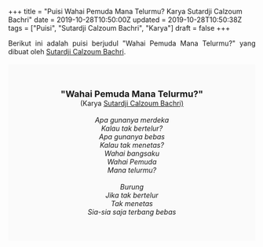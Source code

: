 +++
title = "Puisi Wahai Pemuda Mana Telurmu? Karya Sutardji Calzoum Bachri"
date = 2019-10-28T10:50:00Z
updated = 2019-10-28T10:50:38Z
tags = ["Puisi", "Sutardji Calzoum Bachri", "Karya"]
draft = false
+++

<div dir="ltr" style="text-align: left;" trbidi="on"><div style="text-align: justify;">Berikut ini adalah puisi berjudul "Wahai Pemuda Mana Telurmu?" yang dibuat oleh <a href="https://ensiklopedia.kemdikbud.go.id/sastra/artikel/Sutardji_Calzoum_Bachri" target="_blank">Sutardji Calzoum Bachri</a>. </div><br /><div style="background: #FAFAFA; font-size: 14px; height: auto; margin: 0 auto; padding: 50px; text-align: center; width: auto;"><span style="font-size: 18px;"><b>"Wahai Pemuda Mana Telurmu?"</b></span><br />(Karya <a href="https://www.sekata.web.id/tags/sutardji-calzoum-bachri" target="_blank">Sutardji Calzoum Bachri)</a> <br /><br /><i>Apa gunanya merdeka<br />Kalau tak bertelur?<br />Apa gunanya bebas<br />Kalau tak menetas?<br />Wahai bangsaku<br />Wahai Pemuda<br />Mana telurmu?<br /><br />Burung<br />Jika tak bertelur<br />Tak menetas<br />Sia-sia saja terbang bebas</i> </div></div>
